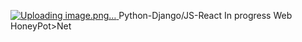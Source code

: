 [![Uploading image.png…]()
](https://i.imgur.com/fwgBzS0.png)
Python-Django/JS-React
In progress Web HoneyPot>Net
